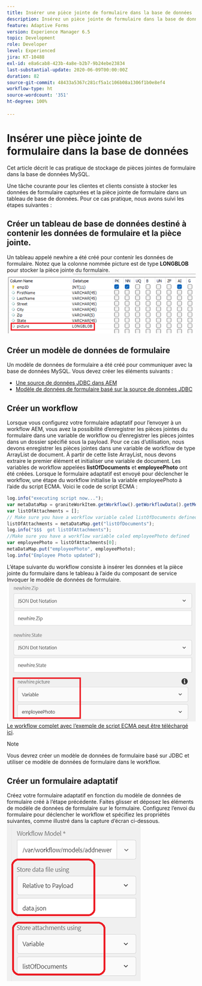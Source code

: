 ```yaml
---
title: Insérer une pièce jointe de formulaire dans la base de données
description: Insérez un pièce jointe de formulaire dans la base de données à l’aide du workflow AEM.
feature: Adaptive Forms
version: Experience Manager 6.5
topic: Development
role: Developer
level: Experienced
jira: KT-10488
exl-id: e8a6cab8-423b-4a8e-b2b7-9b24ebe23834
last-substantial-update: 2020-06-09T00:00:00Z
duration: 82
source-git-commit: 48433a5367c281cf5a1c106b08a1306f1b0e8ef4
workflow-type: ht
source-wordcount: '351'
ht-degree: 100%

---
```


# Insérer une pièce jointe de formulaire dans la base de données

Cet article décrit le cas pratique de stockage de pièces jointes de formulaire dans la base de données MySQL.

Une tâche courante pour les clientes et clients consiste à stocker les données de formulaire capturées et la pièce jointe de formulaire dans un tableau de base de données.
Pour ce cas pratique, nous avons suivi les étapes suivantes :

## Créer un tableau de base de données destiné à contenir les données de formulaire et la pièce jointe.

Un tableau appelé newhire a été créé pour contenir les données de formulaire. Notez que la colonne nommée picture est de type **LONGBLOB** pour stocker la pièce jointe du formulaire.
![table-schema](assets/insert-picture-table.png)

## Créer un modèle de données de formulaire

Un modèle de données de formulaire a été créé pour communiquer avec la base de données MySQL. Vous devez créer les éléments suivants :

* [Une source de données JDBC dans AEM](./data-integration-technical-video-setup.md)
* [Modèle de données de formulaire basé sur la source de données JDBC](./jdbc-data-model-technical-video-use.md)

## Créer un workflow

Lorsque vous configurez votre formulaire adaptatif pour l’envoyer à un workflow AEM, vous avez la possibilité d’enregistrer les pièces jointes du formulaire dans une variable de workflow ou d’enregistrer les pièces jointes dans un dossier spécifié sous la payload. Pour ce cas d’utilisation, nous devons enregistrer les pièces jointes dans une variable de workflow de type ArrayList de document. À partir de cette liste ArrayList, nous devons extraire le premier élément et initialiser une variable de document. Les variables de workflow appelées **listOfDocuments** et **employeePhoto** ont été créées.
Lorsque le formulaire adaptatif est envoyé pour déclencher le workflow, une étape du workflow initialise la variable employeePhoto à l’aide du script ECMA. Voici le code de script ECMA :

```javascript
log.info("executing script now...");
var metaDataMap = graniteWorkItem.getWorkflow().getWorkflowData().getMetaDataMap();
var listOfAttachments = [];
// Make sure you have a workflow variable caled listOfDocuments defined
listOfAttachments = metaDataMap.get("listOfDocuments");
log.info("$$$  got listOfAttachments");
//Make sure you have a workflow variable caled employeePhoto defined
var employeePhoto = listOfAttachments[0];
metaDataMap.put("employeePhoto", employeePhoto);
log.info("Employee Photo updated");
```

L’étape suivante du workflow consiste à insérer les données et la pièce jointe du formulaire dans le tableau à l’aide du composant de service Invoquer le modèle de données de formulaire.
![insert-pic](assets/fdm-insert-pic.png)
[Le workflow complet avec l’exemple de script ECMA peut être téléchargé ici](assets/add-new-employee.zip).

>[!NOTE]
> Vous devrez créer un modèle de données de formulaire basé sur JDBC et utiliser ce modèle de données de formulaire dans le workflow.

## Créer un formulaire adaptatif

Créez votre formulaire adaptatif en fonction du modèle de données de formulaire créé à l’étape précédente. Faites glisser et déposez les éléments de modèle de données de formulaire sur le formulaire. Configurez l’envoi du formulaire pour déclencher le workflow et spécifiez les propriétés suivantes, comme illustré dans la capture d’écran ci-dessous.
![form-attachments](assets/form-attachments.png)
